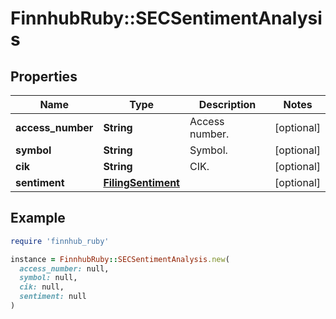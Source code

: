 # FinnhubRuby::SECSentimentAnalysis

## Properties

| Name | Type | Description | Notes |
| ---- | ---- | ----------- | ----- |
| **access_number** | **String** | Access number. | [optional] |
| **symbol** | **String** | Symbol. | [optional] |
| **cik** | **String** | CIK. | [optional] |
| **sentiment** | [**FilingSentiment**](FilingSentiment.md) |  | [optional] |

## Example

```ruby
require 'finnhub_ruby'

instance = FinnhubRuby::SECSentimentAnalysis.new(
  access_number: null,
  symbol: null,
  cik: null,
  sentiment: null
)
```

